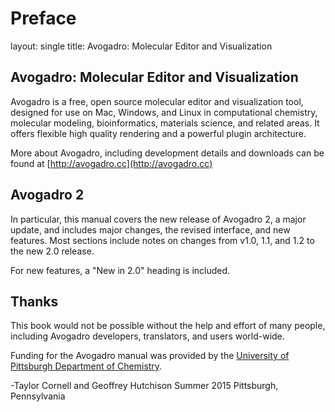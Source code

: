 # Preface

layout: single title: Avogadro: Molecular Editor and Visualization

## Avogadro: Molecular Editor and Visualization

Avogadro is a free, open source molecular editor and visualization tool, designed for use on Mac, Windows, and Linux in computational chemistry, molecular modeling, bioinformatics, materials science, and related areas. It offers flexible high quality rendering and a powerful plugin architecture.

More about Avogadro, including development details and downloads can be found at [http://avogadro.cc](http://avogadro.cc)

## Avogadro 2

In particular, this manual covers the new release of Avogadro 2, a major update, and includes major changes, the revised interface, and new features. Most sections include notes on changes from v1.0, 1.1, and 1.2 to the new 2.0 release.

For new features, a "New in 2.0" heading is included.

## Thanks

This book would not be possible without the help and effort of many people, including Avogadro developers, translators, and users world-wide.

Funding for the Avogadro manual was provided by the [University of Pittsburgh Department of Chemistry](http://www.chem.pitt.edu/).

-Taylor Cornell and Geoffrey Hutchison Summer 2015 Pittsburgh, Pennsylvania 

